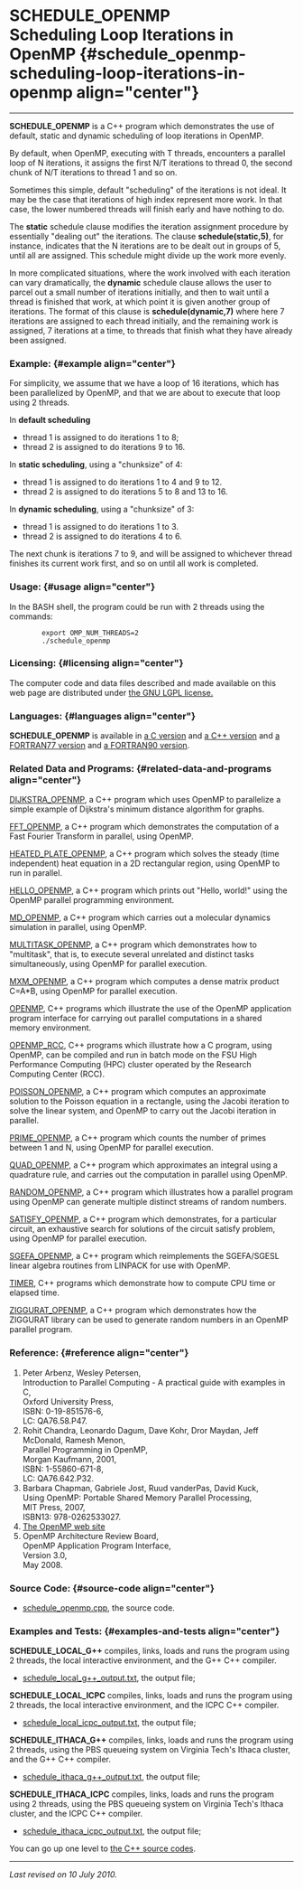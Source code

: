 SCHEDULE\_OPENMP\
Scheduling Loop Iterations in OpenMP {#schedule_openmp-scheduling-loop-iterations-in-openmp align="center"}
====================================

------------------------------------------------------------------------

**SCHEDULE\_OPENMP** is a C++ program which demonstrates the use of
default, static and dynamic scheduling of loop iterations in OpenMP.

By default, when OpenMP, executing with T threads, encounters a parallel
loop of N iterations, it assigns the first N/T iterations to thread 0,
the second chunk of N/T iterations to thread 1 and so on.

Sometimes this simple, default "scheduling" of the iterations is not
ideal. It may be the case that iterations of high index represent more
work. In that case, the lower numbered threads will finish early and
have nothing to do.

The **static** schedule clause modifies the iteration assignment
procedure by essentially "dealing out" the iterations. The clause
**schedule(static,5)**, for instance, indicates that the N iterations
are to be dealt out in groups of 5, until all are assigned. This
schedule might divide up the work more evenly.

In more complicated situations, where the work involved with each
iteration can vary dramatically, the **dynamic** schedule clause allows
the user to parcel out a small number of iterations initially, and then
to wait until a thread is finished that work, at which point it is given
another group of iterations. The format of this clause is
**schedule(dynamic,7)** where here 7 iterations are assigned to each
thread initially, and the remaining work is assigned, 7 iterations at a
time, to threads that finish what they have already been assigned.

### Example: {#example align="center"}

For simplicity, we assume that we have a loop of 16 iterations, which
has been parallelized by OpenMP, and that we are about to execute that
loop using 2 threads.

In **default scheduling**

-   thread 1 is assigned to do iterations 1 to 8;
-   thread 2 is assigned to do iterations 9 to 16.

In **static scheduling**, using a "chunksize" of 4:

-   thread 1 is assigned to do iterations 1 to 4 and 9 to 12.
-   thread 2 is assigned to do iterations 5 to 8 and 13 to 16.

In **dynamic scheduling**, using a "chunksize" of 3:

-   thread 1 is assigned to do iterations 1 to 3.
-   thread 2 is assigned to do iterations 4 to 6.

The next chunk is iterations 7 to 9, and will be assigned to whichever
thread finishes its current work first, and so on until all work is
completed.

### Usage: {#usage align="center"}

In the BASH shell, the program could be run with 2 threads using the
commands:

            export OMP_NUM_THREADS=2
            ./schedule_openmp
          

### Licensing: {#licensing align="center"}

The computer code and data files described and made available on this
web page are distributed under [the GNU LGPL
license.](../../txt/gnu_lgpl.txt)

### Languages: {#languages align="center"}

**SCHEDULE\_OPENMP** is available in [a C
version](../../c_src/schedule_openmp/schedule_openmp.md) and [a C++
version](../../master/schedule_openmp/schedule_openmp.md) and [a
FORTRAN77 version](../../f77_src/schedule_openmp/schedule_openmp.md)
and [a FORTRAN90
version](../../f_src/schedule_openmp/schedule_openmp.md).

### Related Data and Programs: {#related-data-and-programs align="center"}

[DIJKSTRA\_OPENMP](../../master/dijkstra_openmp/dijkstra_openmp.md),
a C++ program which uses OpenMP to parallelize a simple example of
Dijkstra's minimum distance algorithm for graphs.

[FFT\_OPENMP](../../master/fft_openmp/fft_openmp.md), a C++ program
which demonstrates the computation of a Fast Fourier Transform in
parallel, using OpenMP.

[HEATED\_PLATE\_OPENMP](../../master/heated_plate_openmp/heated_plate_openmp.md),
a C++ program which solves the steady (time independent) heat equation
in a 2D rectangular region, using OpenMP to run in parallel.

[HELLO\_OPENMP](../../master/hello_openmp/hello_openmp.md), a C++
program which prints out "Hello, world!" using the OpenMP parallel
programming environment.

[MD\_OPENMP](../../master/md_openmp/md_openmp.md), a C++ program
which carries out a molecular dynamics simulation in parallel, using
OpenMP.

[MULTITASK\_OPENMP](../../master/multitask_openmp/multitask_openmp.md),
a C++ program which demonstrates how to "multitask", that is, to execute
several unrelated and distinct tasks simultaneously, using OpenMP for
parallel execution.

[MXM\_OPENMP](../../master/mxm_openmp/mxm_openmp.md), a C++ program
which computes a dense matrix product C=A\*B, using OpenMP for parallel
execution.

[OPENMP](../../master/openmp/openmp.md), C++ programs which
illustrate the use of the OpenMP application program interface for
carrying out parallel computations in a shared memory environment.

[OPENMP\_RCC](../../master/openmp_rcc/openmp_rcc.md), C++ programs
which illustrate how a C program, using OpenMP, can be compiled and run
in batch mode on the FSU High Performance Computing (HPC) cluster
operated by the Research Computing Center (RCC).

[POISSON\_OPENMP](../../master/poisson_openmp/poisson_openmp.md), a
C++ program which computes an approximate solution to the Poisson
equation in a rectangle, using the Jacobi iteration to solve the linear
system, and OpenMP to carry out the Jacobi iteration in parallel.

[PRIME\_OPENMP](../../master/prime_openmp/prime_openmp.md), a C++
program which counts the number of primes between 1 and N, using OpenMP
for parallel execution.

[QUAD\_OPENMP](../../master/quad_openmp/quad_openmp.md), a C++
program which approximates an integral using a quadrature rule, and
carries out the computation in parallel using OpenMP.

[RANDOM\_OPENMP](../../master/random_openmp/random_openmp.md), a C++
program which illustrates how a parallel program using OpenMP can
generate multiple distinct streams of random numbers.

[SATISFY\_OPENMP](../../master/satisfy_openmp/satisfy_openmp.md), a
C++ program which demonstrates, for a particular circuit, an exhaustive
search for solutions of the circuit satisfy problem, using OpenMP for
parallel execution.

[SGEFA\_OPENMP](../../master/sgefa_openmp/sgefa_openmp.md), a C++
program which reimplements the SGEFA/SGESL linear algebra routines from
LINPACK for use with OpenMP.

[TIMER](../../master/timer/timer.md), C++ programs which demonstrate
how to compute CPU time or elapsed time.

[ZIGGURAT\_OPENMP](../../master/ziggurat_openmp/ziggurat_openmp.md),
a C++ program which demonstrates how the ZIGGURAT library can be used to
generate random numbers in an OpenMP parallel program.

### Reference: {#reference align="center"}

1.  Peter Arbenz, Wesley Petersen,\
    Introduction to Parallel Computing - A practical guide with examples
    in C,\
    Oxford University Press,\
    ISBN: 0-19-851576-6,\
    LC: QA76.58.P47.
2.  Rohit Chandra, Leonardo Dagum, Dave Kohr, Dror Maydan, Jeff
    McDonald, Ramesh Menon,\
    Parallel Programming in OpenMP,\
    Morgan Kaufmann, 2001,\
    ISBN: 1-55860-671-8,\
    LC: QA76.642.P32.
3.  Barbara Chapman, Gabriele Jost, Ruud vanderPas, David Kuck,\
    Using OpenMP: Portable Shared Memory Parallel Processing,\
    MIT Press, 2007,\
    ISBN13: 978-0262533027.
4.  [The OpenMP web site](http://www.openmp.org/)
5.  OpenMP Architecture Review Board,\
    OpenMP Application Program Interface,\
    Version 3.0,\
    May 2008.

### Source Code: {#source-code align="center"}

-   [schedule\_openmp.cpp](schedule_openmp.cpp), the source code.

### Examples and Tests: {#examples-and-tests align="center"}

**SCHEDULE\_LOCAL\_G++** compiles, links, loads and runs the program
using 2 threads, the local interactive environment, and the G++ C++
compiler.

-   [schedule\_local\_g++\_output.txt](schedule_local_g++_output.txt),
    the output file;

**SCHEDULE\_LOCAL\_ICPC** compiles, links, loads and runs the program
using 2 threads, the local interactive environment, and the ICPC C++
compiler.

-   [schedule\_local\_icpc\_output.txt](schedule_local_icpc_output.txt),
    the output file;

**SCHEDULE\_ITHACA\_G++** compiles, links, loads and runs the program
using 2 threads, using the PBS queueing system on Virginia Tech's Ithaca
cluster, and the G++ C++ compiler.

-   [schedule\_ithaca\_g++\_output.txt](schedule_ithaca_g++_output.txt),
    the output file;

**SCHEDULE\_ITHACA\_ICPC** compiles, links, loads and runs the program
using 2 threads, using the PBS queueing system on Virginia Tech's Ithaca
cluster, and the ICPC C++ compiler.

-   [schedule\_ithaca\_icpc\_output.txt](schedule_ithaca_icpc_output.txt),
    the output file;

You can go up one level to [the C++ source codes](../cpp_src.md).

------------------------------------------------------------------------

*Last revised on 10 July 2010.*

